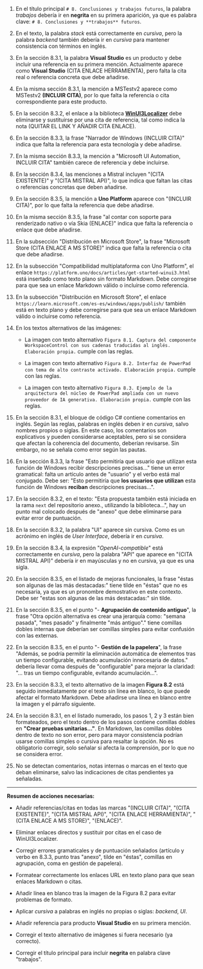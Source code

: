 1. En el título principal `# 8. Conclusiones y trabajos futuros`, la palabra *trabajos* debería ir en **negrita** en su primera aparición, ya que es palabra clave: `# 8. Conclusiones y **trabajos** futuros`.

2. En el texto, la palabra *stack* está correctamente en *cursiva*, pero la palabra *backend* también debería ir en *cursiva* para mantener consistencia con términos en inglés.

3. En la sección 8.3.1, la palabra **Visual Studio** es un producto y debe incluir una referencia en su primera mención. Actualmente aparece como **Visual Studio** (CITA ENLACE HERRAMIENTA), pero falta la cita real o referencia concreta que debe añadirse.

4. En la misma sección 8.3.1, la mención a MSTestv2 aparece como MSTestv2 **(INCLUIR CITA)**, por lo que falta la referencia o cita correspondiente para este producto.

5. En la sección 8.3.2, el enlace a la biblioteca [**WinUI3Localizer**](https://github.com/altimesh/winui3localizer) debe eliminarse y sustituirse por una cita de referencia, tal como indica la nota (QUITAR EL LINK Y AÑADIR CITA ENLACE).

6. En la sección 8.3.3, la frase "Narrador de Windows (INCLUIR CITA)" indica que falta la referencia para esta tecnología y debe añadirse.

7. En la misma sección 8.3.3, la mención a "Microsoft UI Automation, INCLUIR CITA" también carece de referencia y debe incluirse.

8. En la sección 8.3.4, las menciones a Mistral incluyen "(CITA EXISTENTE)" y "(CITA MISTRAL API)", lo que indica que faltan las citas o referencias concretas que deben añadirse.

9. En la sección 8.3.5, la mención a **Uno Platform** aparece con "(INCLUIR CITA)", por lo que falta la referencia que debe añadirse.

10. En la misma sección 8.3.5, la frase "al contar con soporte para renderizado nativo o vía Skia (ENLACE)" indica que falta la referencia o enlace que debe añadirse.

11. En la subsección "Distribución en Microsoft Store", la frase "Microsoft Store (CITA ENLACE A MS STORE)" indica que falta la referencia o cita que debe añadirse.

12. En la subsección "Compatibilidad multiplataforma con Uno Platform", el enlace `https://platform.uno/docs/articles/get-started-winui3.html` está insertado como texto plano sin formato Markdown. Debe corregirse para que sea un enlace Markdown válido o incluirse como referencia.

13. En la subsección "Distribución en Microsoft Store", el enlace `https://learn.microsoft.com/es-es/windows/apps/publish/` también está en texto plano y debe corregirse para que sea un enlace Markdown válido o incluirse como referencia.

14. En los textos alternativos de las imágenes:

    - La imagen con texto alternativo `Figura 8.1. Captura del componente WorkspaceControl con sus cadenas traducidas al inglés. Elaboración propia.` cumple con las reglas.

    - La imagen con texto alternativo `Figura 8.2. Interfaz de PowerPad con tema de alto contraste activado. Elaboración propia.` cumple con las reglas.

    - La imagen con texto alternativo `Figura 8.3. Ejemplo de la arquitectura del núcleo de PowerPad ampliada con un nuevo proveedor de IA generativa. Elaboración propia.` cumple con las reglas.

15. En la sección 8.3.1, el bloque de código C# contiene comentarios en inglés. Según las reglas, palabras en inglés deben ir en *cursiva*, salvo nombres propios o siglas. En este caso, los comentarios son explicativos y pueden considerarse aceptables, pero si se considera que afectan la coherencia del documento, deberían revisarse. Sin embargo, no se señala como error según las pautas.

16. En la sección 8.3.3, la frase "Esto permitiría que usuario que utilizan esta función de Windows recibir descripciones precisas..." tiene un error gramatical: falta un artículo antes de "usuario" y el verbo está mal conjugado. Debe ser: "Esto permitiría que **los usuarios que utilizan** esta función de Windows **reciban** descripciones precisas...".

17. En la sección 8.3.2, en el texto: "Esta propuesta también está iniciada en la rama `next` del repositorio anexo., utilizando la biblioteca...", hay un punto mal colocado después de "anexo" que debe eliminarse para evitar error de puntuación.

18. En la sección 8.3.2, la palabra "UI" aparece sin cursiva. Como es un acrónimo en inglés de *User Interface*, debería ir en *cursiva*.

19. En la sección 8.3.4, la expresión "*OpenAI-compatible*" está correctamente en *cursiva*, pero la palabra "API" que aparece en "(CITA MISTRAL API)" debería ir en mayúsculas y no en cursiva, ya que es una sigla.

20. En la sección 8.3.5, en el listado de mejoras funcionales, la frase "éstas son algunas de las más destacadas:" tiene tilde en "éstas" que no es necesaria, ya que es un pronombre demostrativo en este contexto. Debe ser "estas son algunas de las más destacadas:" sin tilde.

21. En la sección 8.3.5, en el punto "- **Agrupación de contenido antiguo**", la frase "Otra opción alternativa es crear una jerarquía como: "semana pasada", "mes pasado" y finalmente "más antiguo"." tiene comillas dobles internas que deberían ser comillas simples para evitar confusión con las externas.

22. En la sección 8.3.5, en el punto "- **Gestión de la papelera**", la frase "Además, se podría permitir la eliminación automática de elementos tras un tiempo configurable, evitando acumulación innecesaria de datos." debería llevar coma después de "configurable" para mejorar la claridad: "... tras un tiempo configurable, evitando acumulación...".

23. En la sección 8.3.3, el texto alternativo de la imagen **Figura 8.2** está seguido inmediatamente por el texto sin línea en blanco, lo que puede afectar el formato Markdown. Debe añadirse una línea en blanco entre la imagen y el párrafo siguiente.

24. En la sección 8.3.1, en el listado numerado, los pasos 1, 2 y 3 están bien formateados, pero el texto dentro de los pasos contiene comillas dobles en **"Crear pruebas unitarias..."**. En Markdown, las comillas dobles dentro de texto no son error, pero para mayor consistencia podrían usarse comillas simples o cursiva para resaltar la opción. No es obligatorio corregir, solo señalar si afecta la comprensión, por lo que no se considera error.

25. No se detectan comentarios, notas internas o marcas en el texto que deban eliminarse, salvo las indicaciones de citas pendientes ya señaladas.

---

**Resumen de acciones necesarias:**

- Añadir referencias/citas en todas las marcas "(INCLUIR CITA)", "(CITA EXISTENTE)", "(CITA MISTRAL API)", "(CITA ENLACE HERRAMIENTA)", "(CITA ENLACE A MS STORE)", "(ENLACE)".

- Eliminar enlaces directos y sustituir por citas en el caso de WinUI3Localizer.

- Corregir errores gramaticales y de puntuación señalados (artículo y verbo en 8.3.3, punto tras "anexo", tilde en "éstas", comillas en agrupación, coma en gestión de papelera).

- Formatear correctamente los enlaces URL en texto plano para que sean enlaces Markdown o citas.

- Añadir línea en blanco tras la imagen de la Figura 8.2 para evitar problemas de formato.

- Aplicar *cursiva* a palabras en inglés no propias o siglas: *backend*, *UI*.

- Añadir referencia para producto **Visual Studio** en su primera mención.

- Corregir el texto alternativo de imágenes si fuera necesario (ya correcto).

- Corregir el título principal para incluir **negrita** en palabra clave "trabajos".
